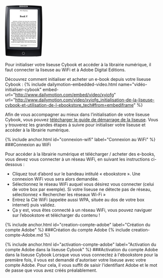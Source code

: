 ![](/images/support-liseuse-7.jpg)

Pour initialiser votre liseuse Cybook et accéder à la librairie numérique, il faut connecter la liseuse au WiFi et à Adobe Digital Editions.

Découvrez comment initialiser et acheter un e-book depuis votre liseuse Cybook :
{% include dailymotion-embedded-video.html name="vidéo-initialiser-cybook" embed-url="http://www.dailymotion.com/embed/video/xyiofg" url="http://www.dailymotion.com/video/xyiofg_initialisation-de-la-liseuse-cybook-et-utilisation-de-l-ebookstore_tech#from=embediframe" %}

<p class="protip">Afin de vous accompagner au mieux dans l’initialisation de votre liseuse Cybook, vous pouvez <a href="/documents/tea_guide_demarrage_ebookstore.pdf">télécharger le guide de démarrage de la liseuse</a>. Vous y trouverez les grandes étapes à suivre pour initialiser votre liseuse et accéder à la librairie numérique.</p>

{% include anchor.html id="connexion-wifi" label="Connexion au WiFi" %}
###Connexion au WiFi

Pour accéder à la librairie numérique et télécharger / acheter des e-books, vous devez vous connecter à un réseau WiFi, en suivant les instructions ci-dessous :

- Cliquez tout d’abord sur le bandeau intitulé « ebookstore ». Une connexion WiFi vous sera alors demandée.
- Sélectionnez le réseau WiFi auquel vous désirez vous connecter (celui de votre box par exemple). Si votre liseuse ne détecte pas de réseau, sélectionnez « Rechercher les réseaux Wi-Fi »
- Entrez la Clé WiFi (appelée aussi WPA, située au dos de votre box internet) puis validez.
- Ça y est, vous êtes connecté à un réseau WiFi, vous pouvez naviguer sur l’ebookstore et télécharger du contenu !

{% include anchor.html id="creation-compte-adobe" label="Création du compte Adobe" %}
###Création du compte Adobe
{% include creation-compte-Adobe.md %}

{% include anchor.html id="activation-compte-adobe" label="Activation du compte Adobe dans la liseuse Cybook" %}
###Activation du compte Adobe dans la liseuse Cybook
Lorsque vous vous connectez à l'ebookstore pour la première fois, il vous est demandé d'autoriser votre liseuse avec votre compte Adobe.
Pour cela, il vous suffit de saisir l'identifiant Adobe et le mot de passe que vous avez créés préalablement.
